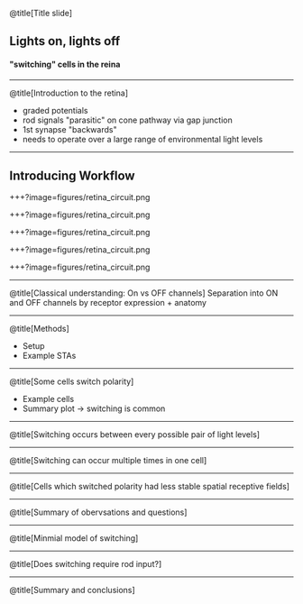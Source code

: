 @title[Title slide]
## Lights on, lights off
#### "switching" cells in the reina
---

@title[Introduction to the retina]
- graded potentials
- rod signals "parasitic" on cone pathway via gap junction
- 1st synapse "backwards"
- needs to operate over a large range of environmental light levels

---

## Introducing Workflow

+++?image=figures/retina_circuit.png
<!-- .slide: data-background-transition="none" -->
+++?image=figures/retina_circuit.png
<!-- .slide: data-background-transition="none" -->
+++?image=figures/retina_circuit.png
<!-- .slide: data-background-transition="none" -->
+++?image=figures/retina_circuit.png
<!-- .slide: data-background-transition="none" -->
+++?image=figures/retina_circuit.png
<!-- .slide: data-background-transition="none" -->


---

@title[Classical understanding: On vs OFF channels]
Separation into ON and OFF channels by receptor expression + anatomy

---

@title[Methods]

- Setup
- Example STAs

---

@title[Some cells switch polarity]

- Example cells
- Summary plot -> switching is common

---

@title[Switching occurs between every possible pair of light levels]

---

@title[Switching can occur multiple times in one cell]

---

@title[Cells which switched polarity had less stable spatial receptive fields]

---

@title[Summary of obervsations and questions]

---

@title[Minmial model of switching]

---

@title[Does switching require rod input?]

---

@title[Summary and conclusions]
